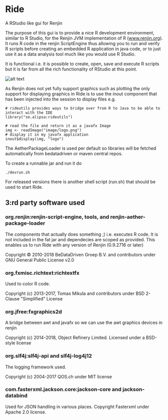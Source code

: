 # Ride
A RStudio like gui for Renjin 

The purpose of this gui is to provide a nice R development environment, similar to R Studio, for the Renjin 
JVM implementation of R (www.renjin.org). It runs R code in the renjin ScriptEngine thus allowing you to run and verify 
R scripts before creating an embedded R application in java code, or to just use it as a data analysis tool
much like you would use R Studio. 

It is functional i.e. it is possible to create, open, save and execute R scripts 
but it is far from all the rich functionality of RStudio at this point. 


![alt text](https://raw.githubusercontent.com/perNyfelt/ride/master/docs/Screenshot.png "Screenshot")


As Renjin does not yet fully support graphics such as plotting the only support for displaying graphics in Ride
is to use the inout component that has been injected into the session to display files e.g.

````
# rideutils provides ways to bridge over from R to Java to be able to interact with the IDE
library("se.alipsa:rideutils")

# read the file and return it as a javafx Image
img <- readImage("image/logo.png")
# display it in my javafx application
inout$display(img, "logo")
````

The AetherPackageLoader is used per default so libraries will be fetched automatically from 
bedatadriven or maven central repos.

To create a runnable jar and run it do 
```
./devrun.sh
``` 

For released versions there is another shell script (run.sh) that should be used to start Ride.

## 3:rd party software used

### org.renjin:renjin-script-engine, tools, and renjin-aether-package-loader
The components that actually does something ;) i.e. executes R code. It is not included in the fat jar and 
dependecies are scoped as provided. This enables us to run Ride with any version of Renjin (0.9.2716 or later)

Copyright © 2010-2018 BeDataDriven Groep B.V. and contributors under GNU General Public License v2.0

### org.fxmisc.richtext:richtextfx
Used to color R code.

Copyright (c) 2013-2017, Tomas Mikula and contributors under BSD 2-Clause "Simplified" License

### org.jfree:fxgraphics2d
A bridge between awt and javafx so we can use the awt graphics devices in renjin

Copyright (c) 2014-2018, Object Refinery Limited. Licensed under a BSD-style license

### org.slf4j:slf4j-api and slf4j-log4j12
The logging framework used.

Copyright (c) 2004-2017 QOS.ch under MIT license

### com.fasterxml.jackson.core:jackson-core and jackson-databind
Used for JSON handling in various places.
Copyright Fasterxml under Apache 2.0 license.
